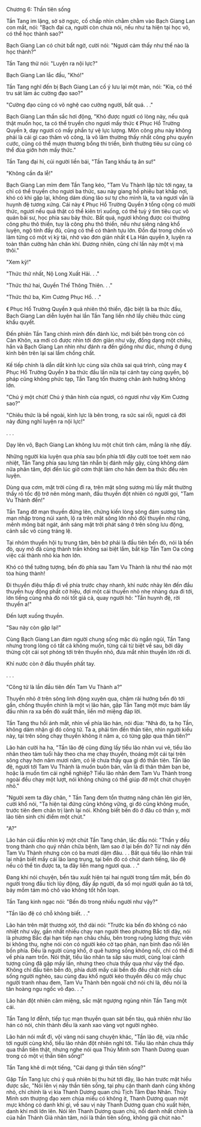 




Chương 6: Thần tiên sống


Tần Tang im lặng, sờ sờ ngực, cố chấp nhìn chằm chằm vào Bạch Giang Lan con mắt, nói: "Bạch đại ca, người còn chưa nói, nếu như ta hiện tại học võ, có thể học thành sao?"

Bạch Giang Lan có chút bất ngờ, cười nói: "Ngươi cảm thấy như thế nào là học thành?"

Tần Tang thử nói: "Luyện ra nội lực?"

Bạch Giang Lan lắc đầu, "Khó!"

Tần Tang nghĩ đến bị Bạch Giang Lan cố ý lưu lại một màn, nói: "Kia, có thể tru sát làm ác cường đạo sao?"

"Cường đạo cũng có võ nghệ cao cường người, bất quá. . ."

Bạch Giang Lan thần sắc hơi động, "Khó được ngươi có lòng này, nếu quả thật muốn học, ta có thể truyền cho ngươi mấy thức 《 Phục Hổ Trường Quyền 》, dạy ngươi có mấy phần tự vệ lực lượng. Môn công phu này không phải là cái gì cao thâm võ công, là võ lâm thường thấy nhất công phu quyền cước, cũng có thể mượn thương bổng thi triển, bình thường tiêu sư cũng có thể đùa giỡn hơn mấy thức."

Tần Tang đại hỉ, cúi người liền bái, "Tần Tang khấu tạ ân sư!"

"Không cần đa lễ!"

Bạch Giang Lan mỉm đem Tần Tang kéo, "Tam Vu Thành lập tức tới ngay, ta chỉ có thể truyền cho ngươi ba thức, sau này giang hồ phiêu bạt khắp nơi, khó có khi gặp lại, không dám dùng lão sư tự cho mình là, ta và ngươi vẫn là huynh đệ tương xứng. Cái này 《 Phục Hổ Trường Quyền 》 tổng cộng có mười thức, ngươi nếu quả thật có thể kiên trì xuống, có thể tuỳ ý tìm tiêu cục võ quán bái sư, học phía sau bảy thức. Bất quá, ngươi không được coi thường công phu thô thiển, tuy là công phu thô thiển, nếu như siêng năng khổ luyện, ngộ tính đầy đủ, cũng có thể có thành tựu lớn. Đồn đại trong chốn võ lâm từng có một vị kỳ tài, nhờ vào đơn giản nhất 《 La Hán quyền 》, luyện ra toàn thân cường hãn chân khí. Đương nhiên, cũng chỉ lần này một vị mà thôi."

"Xem kỹ!"

"Thức thứ nhất, Nộ Long Xuất Hải. . ."

"Thức thứ hai, Quyền Thế Thông Thiên. . ."

"Thức thứ ba, Kim Cương Phục Hổ. . ."

《 Phục Hổ Trường Quyền 》 quả nhiên thô thiển, đặc biệt là ba thức đầu, Bạch Giang Lan diễn luyện hai lần Tần Tang liền nhớ lấy chiêu thức cùng khẩu quyết.

Đến phiên Tần Tang chính mình đến đánh lúc, mới biết bên trong còn có Càn Khôn, xa mới có được nhìn tới đơn giản như vậy, đồng dạng một chiêu, hắn và Bạch Giang Lan nhìn như đánh ra đến giống như đúc, nhưng ở dụng kình bên trên lại sai lầm chồng chất.

Kế tiếp chính là dẫn dắt kình lực cùng sửa chữa sai quá trình, cũng may 《 Phục Hổ Trường Quyền 》 ba thức đầu lần nữa tại cánh tay cùng quyền, bộ pháp cũng không phức tạp, Tần Tang tổn thương chân ảnh hưởng không lớn.

"Chú ý một chút! Chú ý thân hình của ngươi, có ngươi như vậy Kim Cương sao?"

"Chiêu thức là bề ngoài, kình lực là bên trong, ra sức sai rồi, ngươi cả đời này đừng nghĩ luyện ra nội lực!"

. . .

Dạy lên võ, Bạch Giang Lan không lưu một chút tình cảm, mắng là nhẹ đấy.

Những người kia luyện qua phía sau bốn phía tới đây cười toe toét xem náo nhiệt, Tần Tang phía sau lưng tàn nhẫn bị đánh mấy gậy, cũng không dám nữa phân tâm, đợi đến lúc giờ cơm thật làm cho hắn đem ba thức đều rèn luyện.

Dùng qua cơm, mặt trời cũng đi ra, trên mặt sông sương mù lấy mắt thường thấy rõ tốc độ trở nên mỏng manh, đầu thuyền đột nhiên có người gọi, "Tam Vu Thành đến!"

Tần Tang đỡ mạn thuyền đứng lên, chứng kiến lòng sông đám sương tản mạn nhập trong núi xanh, lộ ra trên mặt sông lớn nhỏ đội thuyền như rừng, mênh mông bát ngát, ánh sáng mặt trời phát sáng ở trên sông lưu động, cảnh sắc vô cùng tráng lệ.

Tại nhóm thuyền hội tụ trung tâm, bên bờ phải là đầu tiên bến đò, nói là bến đò, quy mô đã cùng thành trấn không sai biệt lắm, bắt kịp Tần Tam Oa công việc cái thành nhỏ kia hơn lớn.

Khó có thể tưởng tượng, bến đò phía sau Tam Vu Thành là như thế nào một tòa hùng thành!

Đi thuyền điệu thấp đi về phía trước chạy nhanh, khỉ nước nhảy lên đến đầu thuyền huy động phất cờ hiệu, đợi một cái thuyền nhỏ nhẹ nhàng dựa đi tới, lớn tiếng cùng nhà đò nói tốt giá cả, quay người hô: "Tần huynh đệ, rời thuyền a!"

Đến lượt xuống thuyền.

"Sau này còn gặp lại!"

Cùng Bạch Giang Lan đám người chung sống mặc dù ngắn ngủi, Tần Tang nhưng trong lòng có tất cả không muốn, từng cái từ biệt về sau, bởi dây thừng cột cái sọt phóng tới trên thuyền nhỏ, đưa mắt nhìn thuyền lớn rời đi.

Khỉ nước còn ở đầu thuyền phất tay.

. . .

"Công tử là lần đầu tiên đến Tam Vu Thành a?"

Thuyền nhỏ ở trên sông linh động xuyên qua, chậm rãi hướng bến đò tới gần, chống thuyền chính là một vị lão hán, gặp Tần Tang một mực bám lấy đầu nhìn ra xa bến đò xuất thần, liền mở miệng đáp lời.

Tần Tang thu hồi ánh mắt, nhìn về phía lão hán, nói đùa: "Nhà đò, ta họ Tần, không dám nhận gì đó công tử. Ta a, phải tìm đến thần tiên, nhìn người kiểu này, tại trên sông chạy thuyền không ít năm a, có từng gặp qua thần tiên?"

Lão hán cười ha ha, "Tần lão đệ cũng đừng lấy tiểu lão nhân vui vẻ, tiểu lão nhân theo tám tuổi hãy theo cha mẹ chạy thuyền, thoáng một cái tại trên sông chạy hơn năm mươi năm, có lẽ chưa thấy qua gì đó thần tiên. Tần lão đệ, ngươi tới Tam Vu Thành là muốn buôn bán, vẫn là đi thân thăm bạn bè, hoặc là muốn tìm cái nghề nghiệp? Tiểu lão nhân đem Tam Vu Thành trong ngoài đều chạy một lượt, nói không chừng có thể giúp đỡ một chút chuyện nhỏ."

"Người xem ta đây chân, " Tần Tang đem tổn thương nâng chân lên giơ lên, cười khổ nói, "Ta hiện tại đứng cũng không vững, gì đó cũng không muốn, trước tiên đem chân trị lành lại nói. Không biết bến đò ở đâu có thần y, mời lão tiên sinh chỉ điểm một chút."

"A?"

Lão hán cúi đầu nhìn kỹ một chút Tần Tang chân, lắc đầu nói: "Thần y đều trong thành cho quý nhân chữa bệnh, làm sao ở lại bến đò? Từ nơi này đến Tam Vu Thành nhưng còn có ba mươi dặm đâu. . . Bất quá tiểu lão nhân trái lại nhận biết mấy cái lão lang trung, tại bến đò có chút danh tiếng, lão đệ nếu có thể tin được ta, ta đây liền mang ngươi qua. . ."

Đang khi nói chuyện, bến tàu xuất hiện tại hai người trong tầm mắt, bến đò người trong đầu tích lũy động, đầy ấp người, đa số mọi người quần áo tả tơi, bảy mồm tám mỏ chõ vào không tốt hỗn loạn.

Tần Tang kinh ngạc nói: "Bến đò trong nhiều người như vậy?"

"Tần lão đệ có chỗ không biết. . ."

Lão hán trên mặt thương xót, thở dài nói: "Trước kia bến đò không có náo nhiệt như vậy, gần nhất nhiều chạy nạn người theo phương Bắc tới đây, nói là phương Bắc đại hạn tiếp nạn châu chấu, bên trong ruộng lương thực viên bi không thu, nghe nói còn có người kéo cờ tạo phản, nạn binh đao nổi lên bốn phía. Đều là người cùng khổ, ở quê hương sống không nổi, chỉ có thể đi về phía nam trốn. Nói thật, tiểu lão nhân ta sắp sáu mươi, cùng loại cảnh tượng cũng đã gặp mấy lần, nhưng theo chưa thấy qua như vậy thế đạo. Không chỉ đầu tiên bến đò, phía dưới mấy cái bến đò đều chật ních cầu sống người nghèo, sau cùng đau khổ người kéo thuyền đều có mấy chục người tranh nhau đem, Tam Vu Thành bên ngoài chớ nói chi là, đều nói là tân hoàng ngu ngốc vô đạo. . ."

Lão hán đột nhiên câm miệng, sắc mặt ngượng ngùng nhìn Tần Tang một cái.

Tần Tang lơ đễnh, tiếp tục mạn thuyền quan sát bến tàu, quả nhiên như lão hán có nói, chín thành đều là xanh xao vàng vọt người nghèo.

Lão hán nói mất đi, vội vàng nói sang chuyện khác, "Tần lão đệ, vừa nhắc tới người cùng khổ, tiểu lão nhân đột nhiên nghĩ tới. Tiểu lão nhân chưa thấy qua thần tiên thật, nhưng nghe nói qua Thúy Minh sơn Thanh Dương quan trong có một vị thần tiên sống!"

Tần Tang khẽ di một tiếng, "Cái dạng gì thần tiên sống?"

Gặp Tần Tang lực chú ý quả nhiên bị thu hút tới đây, lão hán trước mặt hiểu được sắc, "Nói lên vị này thần tiên sống, tại phụ cận thanh danh cũng không nhỏ, chỉ chính là vị kia Thanh Dương quan chủ Tịch Tâm Đạo Nhân. Thúy Minh sơn thượng đạo xem chùa miếu có không ít, Thanh Dương quan một mực không có danh khí gì, về sau vị này Thanh Dương quan chủ xuất hiện, danh khí mới lớn lên. Nói lên Thanh Dương quan chủ, nổi danh nhất chính là của hắn Thánh Giả nhân tâm, nói là thần tiên sống, không giả chút nào."




